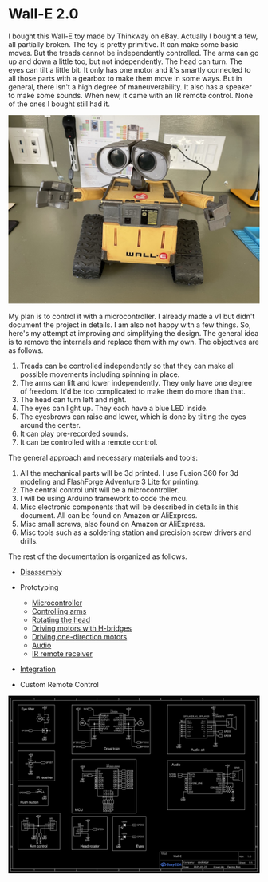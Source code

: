 # Wall-E 2.0

I bought this Wall-E toy made by Thinkway on eBay. Actually I bought a few, all partially  broken. The toy is pretty primitive. It can make some basic moves. But the treads cannot be independently controlled. The arms can go up and down a little too, but not independently. The head can turn. The eyes can tilt a little bit. It only has one motor and it's smartly connected to all those parts with a gearbox to make them move in some ways. But in general, there isn't a high degree of maneuverability. It also has a speaker to make some sounds. When new, it came with an IR remote control. None of the ones I bought still had it.

![wall-e](./media/IMG_0779.jpeg)

My plan is to control it with a microcontroller. I already made a v1 but didn't document the project in details. I am also not happy with a few things. So, here's my attempt at improving and simplifying the design. The general idea is to remove the internals and replace them with my own. The objectives are as follows.

1. Treads can be controlled independently so that they can make all possible movements including spinning in place.
1. The arms can lift and lower independently. They only have one degree of freedom. It'd be too complicated to make them do more than that.
1. The head can turn left and right.
1. The eyes can light up. They each have a blue LED inside.
1. The eyesbrows can raise and lower, which is done by tilting the eyes around the center.
1. It can play pre-recorded sounds.
1. It can be controlled with a remote control.

The general approach and necessary materials and tools:
1. All the mechanical parts will be 3d printed. I use Fusion 360 for 3d modeling and FlashForge Adventure 3 Lite for printing.
1. The central control unit will be a microcontroller.
1. I will be using Arduino framework to code the mcu.
1. Misc electronic components that will be described in details in this document. All can be found on Amazon or AliExpress.
1. Misc small screws, also found on Amazon or AliExpress.
1. Misc tools such as a soldering station and precision screw drivers and drills.

The rest of the documentation is organized as follows.

* [Disassembly](disassembly.md)
* Prototyping
  - [Microcontroller](mcu.md)
  - [Controlling arms](arm.md)
  - [Rotating the head](head_rotation.md)
  - [Driving motors with H-bridges](hbridge.md)
  - [Driving one-direction motors](motor.md)
  - [Audio](audio.md)
  - [IR remote receiver](remote_receiver.md)

* [Integration](integration.md)

* Custom Remote Control

![schematic](./schematic.svg)